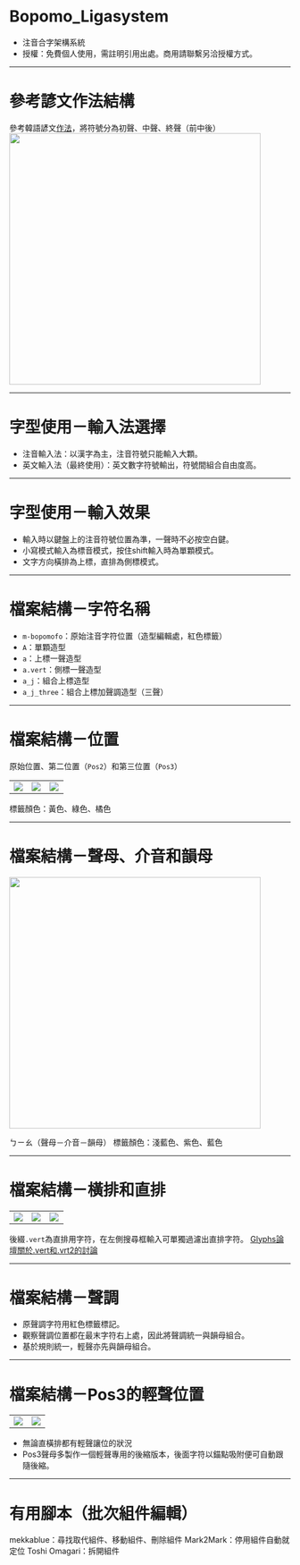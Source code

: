 # Bopomo_Ligasystem

- 注音合字架構系統
- 授權：免費個人使用，需註明引用出處。商用請聯繫另洽授權方式。

---

# 參考諺文作法結構

參考韓語諺文[作法](https://glyphsapp.com/learn/creating-a-hangeul-font)，將符號分為初聲、中聲、終聲（前中後）
</br>
<img src="https://cdn2.glyphsapp.com/media/pages/learn/creating-a-hangeul-font/baed15ae07-1624987025/hangul-character-1280x-q80.webp" width="450">

---

# 字型使用－輸入法選擇

- 注音輸入法：以漢字為主，注音符號只能輸入大顆。
- 英文輸入法（最終使用）：英文數字符號輸出，符號間組合自由度高。

---

# 字型使用－輸入效果

- 輸入時以鍵盤上的注音符號位置為準，一聲時不必按空白鍵。
- 小寫模式輸入為標音模式，按住shift輸入時為單顆模式。
- 文字方向橫排為上標，直排為側標模式。

---

# 檔案結構－字符名稱

- `m-bopomofo`：原始注音字符位置（造型編輯處，紅色標籤）
- `A`：單顆造型
- `a`：上標一聲造型
- `a.vert`：側標一聲造型
- `a_j`：組合上標造型
- `a_j_three`：組合上標加聲調造型（三聲）

---

# 檔案結構－位置

原始位置、第二位置（`Pos2`）和第三位置（`Pos3`）

<table width="100%">
  <tr>
  <td width="33%"><img src='https://language.moe.gov.tw/001/Upload/files/site_content/M0001/juyin/html_ch/images/023.png'></td>
  <td width="33%"><img src='https://language.moe.gov.tw/001/Upload/files/site_content/M0001/juyin/html_ch/images/024.png'></td>
  <td width="34%"><img src='https://language.moe.gov.tw/001/Upload/files/site_content/M0001/juyin/html_ch/images/025.png'></td>
  </tr>
</table>

標籤顏色：黃色、綠色、橘色

---

# 檔案結構－聲母、介音和韻母

<img src="" width="450">

ㄅㄧㄠ（聲母－介音－韻母）
標籤顏色：淺藍色、紫色、藍色

---

# 檔案結構－橫排和直排

<table width="100%">
  <tr>
  <td width="33%"><img src='https://language.moe.gov.tw/001/Upload/files/site_content/M0001/juyin/html_ch/images/013.png'></td>
  <td width="33%"><img src='https://language.moe.gov.tw/001/Upload/files/site_content/M0001/juyin/html_ch/images/014.png'></td>
  <td width="34%"><img src='https://language.moe.gov.tw/001/Upload/files/site_content/M0001/juyin/html_ch/images/015.png'></td>
  </tr>
</table>

後綴`.vert`為直排用字符，在左側搜尋框輸入可單獨過濾出直排字符。
[Glyphs論壇關於.vert和.vrt2的討論](https://forum.glyphsapp.com/t/position-of-the-component-in-vert-glyph/2915/1) 

---

# 檔案結構－聲調

- 原聲調字符用紅色標籤標記。
- 觀察聲調位置都在最末字符右上處，因此將聲調統一與韻母組合。
- 基於規則統一，輕聲亦先與韻母組合。

---

# 檔案結構－Pos3的輕聲位置

<table width="100%">
  <tr>
  <td width="50%"><img src='https://language.moe.gov.tw/001/Upload/files/site_content/M0001/juyin/html_ch/images/025.png'></td>
  <td width="50%"><img src='https://language.moe.gov.tw/001/Upload/files/site_content/M0001/juyin/html_ch/images/026.png'></td>
  </tr>
</table>

- 無論直橫排都有輕聲讓位的狀況
- Pos3聲母多製作一個輕聲專用的後縮版本，後面字符以錨點吸附便可自動跟隨後縮。

---

# 有用腳本（批次組件編輯）

mekkablue：尋找取代組件、移動組件、刪除組件
Mark2Mark：停用組件自動就定位
Toshi Omagari：拆開組件

